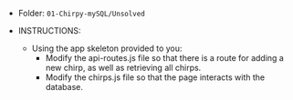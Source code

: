 * Folder: `01-Chirpy-mySQL/Unsolved`

* INSTRUCTIONS:

  * Using the app skeleton provided to you:
    <!-- * Create a MySQL database named `'chirpy'` with a `'chirps'` table to hold your data. -->
    <!-- * Your `'chirp'` table should include a field for id, author, chirp, and time created. -->
    <!-- * Modify the connection.js file to create a connection to your database. -->
    * Modify the api-routes.js file so that there is a route for adding a new chirp, as well as retrieving all chirps.
    * Modify the chirps.js file so that the page interacts with the database.
